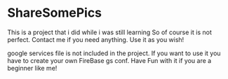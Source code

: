 # ShareSomePics
This is a project that i did while i was still learning
So of course it is not perfect. Contact me if you need anything. Use it as you wish!

google services file is not included in the project. If you want to use it you have to create your own FireBase gs conf.
Have Fun with it if you are a beginner like me!
